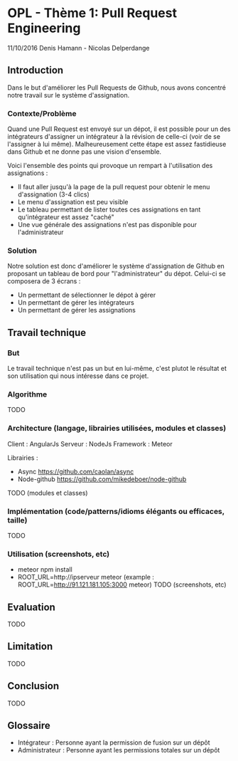 # OPL - Thème 1: Pull Request Engineering
11/10/2016
Denis Hamann - Nicolas Delperdange

## Introduction
Dans le but d'améliorer les Pull Requests de Github, nous avons concentré notre travail sur le système d'assignation.


### Contexte/Problème
Quand une Pull Request est envoyé sur un dépot, il est possible pour un des intégrateurs d'assigner un intégrateur à la révision de celle-ci (voir de se l'assigner à lui même).
Malheureusement cette étape est assez fastidieuse dans Github et ne donne pas une vision d'ensemble.


Voici l'ensemble des points qui provoque un rempart à l'utilisation des assignations :
- Il faut aller jusqu'à la page de la pull request pour obtenir le menu d'assignation (3-4 clics)
- Le menu d'assignation est peu visible
- Le tableau permettant de lister toutes ces assignations en tant qu'intégrateur est assez "caché"
- Une vue générale des assignations n'est pas disponible pour l'administrateur


### Solution
Notre solution est donc d'améliorer le système d'assignation de Github en proposant un tableau de bord pour "l'administrateur" du dépot.
Celui-ci se composera de 3 écrans :
- Un permettant de sélectionner le dépot à gérer
- Un permettant de gérer les intégrateurs
- Un permettant de gérer les assignations



## Travail technique
### But
Le travail technique n'est pas un but en lui-même, c'est plutot le résultat et son utilisation qui nous intéresse dans ce projet.
### Algorithme
TODO
### Architecture (langage, librairies utilisées, modules et classes)
Client : AngularJs
Serveur : NodeJs
Framework : Meteor

Librairies :
- Async https://github.com/caolan/async
- Node-github https://github.com/mikedeboer/node-github

TODO (modules et classes)

### Implémentation (code/patterns/idioms élégants ou efficaces, taille)
TODO
### Utilisation (screenshots, etc)
- meteor npm install
- ROOT_URL=http://ipserveur meteor (example : ROOT_URL=http://91.121.181.105:3000 meteor)
TODO (screenshots, etc)

## Evaluation
TODO

## Limitation
TODO

## Conclusion
TODO

## Glossaire
- Intégrateur : Personne ayant la permission de fusion sur un dépôt
- Administrateur : Personne ayant les permissions totales sur un dépôt
